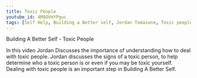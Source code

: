 ```yaml
---
title: Toxic People
youtube_id: 4M8OVmYPguc
tags: [Self Help, Building a Better self, Jordan Tomasone, Toxic people, how to deal with toxic people, how to, deal with toxic friends, toxic friends, determine toxic people, determine toxic friends, sault ste marie, ontario, canada, recognize toxic people,recognize toxic friends]
---
```

Building A Better Self - Toxic People

In this video Jordan Discusses the importance of understanding how to deal with toxic people. Jordan discusses the signs of a toxic person, to help determine who a toxic person is or even if you may be toxic yourself. Dealing with toxic people is an important step in Building A Better Self.
